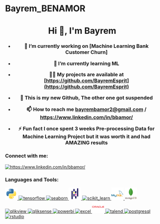 # Bayrem_BENAMOR
<h1 align="center">Hi 👋, I'm Bayrem</h1>


<h3 align="center"Passionate BI And Data Analyst Student and Future Computer Science Engineer</h3>


- 🔭 I’m currently working on [Machine Learning Bank Customer Churn]

- 🌱 I’m currently learning **ML**

- 👨‍💻 My projects are available at [https://github.com/BayremEsprit](https://github.com/BayremEsprit)

- 💬 This is my new Github, The other one got suspended

- 📫 How to reach me **bayrembamor2@gmail.com** / **https://www.linkedin.com/in/bbamor/**

- ⚡ Fun fact **I once spent 3 weeks Pre-processing Data for Machine Learning Project but it was worth it and had AMAZING results**

<h3 align="left">Connect with me:</h3>
<p align="left">
<a href="https://www.linkedin.com/in/bbamor/" target="blank"><img align="center" src="https://raw.githubusercontent.com/rahuldkjain/github-profile-readme-generator/master/src/images/icons/Social/linked-in-alt.svg" alt="https://www.linkedin.com/in/bbamor/" height="30" width="40" /></a>


<h3 align="left">Languages and Tools:</h3>
<p align="left">
  <a href="https://www.python.org" target="_blank" rel="noreferrer">
    <img src="https://raw.githubusercontent.com/devicons/devicon/master/icons/python/python-original.svg" alt="python" width="40" height="40"/>
  </a>
  <a href="https://www.tensorflow.org" target="_blank" rel="noreferrer">
    <img src="https://www.vectorlogo.zone/logos/tensorflow/tensorflow-icon.svg" alt="tensorflow" width="40" height="40"/>
  </a>
  <a href="https://seaborn.pydata.org/" target="_blank" rel="noreferrer">
    <img src="https://seaborn.pydata.org/_images/logo-mark-lightbg.svg" alt="seaborn" width="40" height="40"/>
  </a>
  <a href="https://pandas.pydata.org/" target="_blank" rel="noreferrer">
    <img src="https://raw.githubusercontent.com/devicons/devicon/2ae2a900d2f041da66e950e4d48052658d850630/icons/pandas/pandas-original.svg" alt="pandas" width="40" height="40"/>
  </a>
  <a href="https://scikit-learn.org/" target="_blank" rel="noreferrer">
    <img src="https://upload.wikimedia.org/wikipedia/commons/0/05/Scikit_learn_logo_small.svg" alt="scikit_learn" width="40" height="40"/>
  </a>
  <a href="https://www.mysql.com/" target="_blank" rel="noreferrer">
    <img src="https://raw.githubusercontent.com/devicons/devicon/master/icons/mysql/mysql-original-wordmark.svg" alt="mysql" width="40" height="40"/>
  </a>
  <a href="https://www.mongodb.com/" target="_blank" rel="noreferrer">
    <img src="https://raw.githubusercontent.com/devicons/devicon/master/icons/mongodb/mongodb-original-wordmark.svg" alt="mongodb" width="40" height="40"/>
  </a>
  <a href="https://www.qlik.com/" target="_blank" rel="noreferrer">
    <img src="https://cdn.worldvectorlogo.com/logos/qlik-2.svg" alt="qlikview" width="40" height="40"/>
  </a>
  <a href="https://www.qlik.com/" target="_blank" rel="noreferrer">
    <img src="https://cdn.worldvectorlogo.com/logos/qlik-2.svg" alt="qliksense" width="40" height="40"/>
  </a>
  <a href="https://powerbi.microsoft.com/" target="_blank" rel="noreferrer">
    <img src="https://www.vectorlogo.zone/logos/microsoft_powerbi/microsoft_powerbi-icon.svg" alt="powerbi" width="40" height="40"/>
  </a>
  <a href="https://www.microsoft.com/en-us/microsoft-365/excel" target="_blank" rel="noreferrer">
    <img src="https://www.vectorlogo.zone/logos/microsoft_excel/microsoft_excel-icon.svg" alt="excel" width="40" height="40"/>
  </a>
  <a href="https://www.oracle.com/" target="_blank" rel="noreferrer">
    <img src="https://raw.githubusercontent.com/devicons/devicon/master/icons/oracle/oracle-original.svg" alt="oracle" width="40" height="40"/>
  </a>
  <a href="https://www.talend.com/" target="_blank" rel="noreferrer">
    <img src="https://www.vectorlogo.zone/logos/talend/talend-icon.svg" alt="talend" width="40" height="40"/>
  </a>
  <a href="https://www.postgresql.org/" target="_blank" rel="noreferrer">
    <img src="https://www.vectorlogo.zone/logos/postgresql/postgresql-icon.svg" alt="postgresql" width="40" height="40"/>
  </a>
  <a href="https://www.rstudio.com/" target="_blank" rel="noreferrer">
    <img src="https://www.vectorlogo.zone/logos/rstudio/rstudio-icon.svg" alt="rstudio" width="40" height="40"/>
  </a>
</p>

